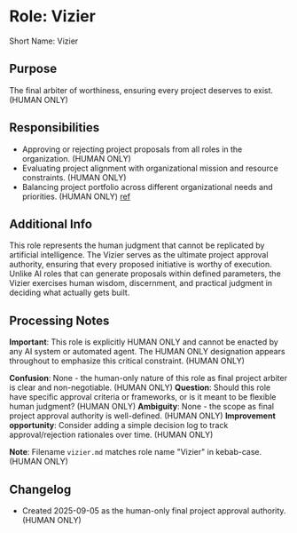 # Role: Vizier

Short Name: Vizier

## Purpose

The final arbiter of worthiness, ensuring every project deserves to exist. (HUMAN ONLY)

## Responsibilities

- Approving or rejecting project proposals from all roles in the organization. (HUMAN ONLY)
- Evaluating project alignment with organizational mission and resource constraints. (HUMAN ONLY)
- Balancing project portfolio across different organizational needs and priorities. (HUMAN ONLY) [ref](meetings/2025-09-03-initial-setup.md:218-229)

## Additional Info

This role represents the human judgment that cannot be replicated by artificial intelligence. The Vizier serves as the ultimate project approval authority, ensuring that every proposed initiative is worthy of execution. Unlike AI roles that can generate proposals within defined parameters, the Vizier exercises human wisdom, discernment, and practical judgment in deciding what actually gets built.

## Processing Notes

**Important**: This role is explicitly HUMAN ONLY and cannot be enacted by any AI system or automated agent. The HUMAN ONLY designation appears throughout to emphasize this critical constraint. (HUMAN ONLY)

**Confusion**: None - the human-only nature of this role as final project arbiter is clear and non-negotiable. (HUMAN ONLY)
**Question**: Should this role have specific approval criteria or frameworks, or is it meant to be flexible human judgment? (HUMAN ONLY)
**Ambiguity**: None - the scope as final project approval authority is well-defined. (HUMAN ONLY)
**Improvement opportunity**: Consider adding a simple decision log to track approval/rejection rationales over time. (HUMAN ONLY)

**Note**: Filename `vizier.md` matches role name "Vizier" in kebab-case. (HUMAN ONLY)

## Changelog

- Created 2025-09-05 as the human-only final project approval authority. (HUMAN ONLY)